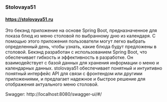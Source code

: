 ### Stolovaya51
#### https://stolovaya51.ru

Это бекэнд приложение на основе Spring Boot, предназначенное для показа блюд из меню столовой по выбранному дню из календаря. С помощью этого приложения пользователи могут легко выбрать определенный день, чтобы узнать, какие блюда будут предложены в столовой. Бекэнд разработан с использованием Spring Boot, что обеспечивает гибкость и эффективность в разработке. Он взаимодействует с базой данных для хранения информации о меню и календарных данных. stolovaya51 обеспечивает понятный и интуитивно понятный интерфейс API для связи с фронтендом или другими приложениями, и предлагает надежное и быстрое решение для отображения актуального меню столовой.

Swagger:
http://localhost:8080/swagger-ui/#/